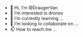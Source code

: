 - 👋 Hi, I’m @DraugerVan
- 👀 I’m interested in drones
- 🌱 I’m currently learning ...
- 💞️ I’m looking to collaborate on ...
- 📫 How to reach me ...

<!---
DraugerVan/DraugerVan is a ✨ special ✨ repository because its `README.md` (this file) appears on your GitHub profile.
You can click the Preview link to take a look at your changes.
--->
